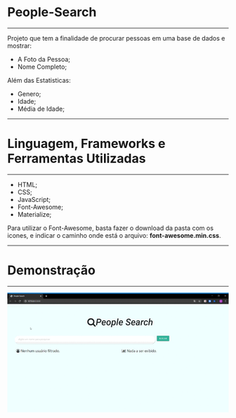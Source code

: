 # People-Search
---
 Projeto que tem a finalidade de procurar pessoas em uma base de dados e mostrar: 
 * A Foto da Pessoa;
 * Nome Completo;

 Além das Estatisticas: 
 * Genero;
 * Idade;
 * Média de Idade;
---
# Linguagem, Frameworks e Ferramentas Utilizadas
---
* HTML;
* CSS;
* JavaScript;
* Font-Awesome;
* Materialize;

Para utilizar o Font-Awesome, basta fazer o download da pasta com os icones, e indicar o caminho onde está o arquivo: **font-awesome.min.css**.

---
# Demonstração
---
![People-Search](./People-Search.gif)